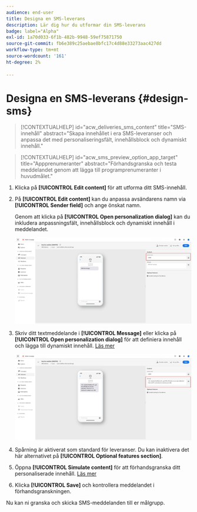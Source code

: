```yaml
---
audience: end-user
title: Designa en SMS-leverans
description: Lär dig hur du utformar din SMS-leverans
badge: label="Alpha"
exl-id: 1a70d033-6f1b-482b-9948-59ef75871750
source-git-commit: fb6e389c25aebae8bfc17c4d88e33273aac427dd
workflow-type: tm+mt
source-wordcount: '161'
ht-degree: 2%

---
```


# Designa en SMS-leverans {#design-sms}

>[!CONTEXTUALHELP]
>id="acw_deliveries_sms_content"
>title="SMS-innehåll"
>abstract="Skapa innehållet i era SMS-leveranser och anpassa det med personaliseringsfält, innehållsblock och dynamiskt innehåll."

>[!CONTEXTUALHELP]
>id="acw_sms_preview_option_app_target"
>title="Appprenumeranter"
>abstract="Förhandsgranska och testa meddelandet genom att lägga till programprenumeranter i huvudmålet."

1. Klicka på **[!UICONTROL Edit content]** för att utforma ditt SMS-innehåll.

1. På **[!UICONTROL Edit content]** kan du anpassa avsändarens namn via **[!UICONTROL Sender field]** och ange önskat namn.

   Genom att klicka på **[!UICONTROL Open personalization dialog]** kan du inkludera anpassningsfält, innehållsblock och dynamiskt innehåll i meddelandet.

   ![](assets/sms_content_1.png)

1. Skriv ditt textmeddelande i **[!UICONTROL Message]** eller klicka på **[!UICONTROL Open personalization dialog]** för att definiera innehåll och lägga till dynamiskt innehåll. [Läs mer](../personalization/gs-personalization.md)

   ![](assets/sms_content_2.png)

1. Spårning är aktiverat som standard för leveranser. Du kan inaktivera det här alternativet på **[!UICONTROL Optional features section]**.

1. Öppna **[!UICONTROL Simulate content]** för att förhandsgranska ditt personaliserade innehåll. [Läs mer](send-sms.md#preview-sms)

1. Klicka **[!UICONTROL Save]** och kontrollera meddelandet i förhandsgranskningen.

Nu kan ni granska och skicka SMS-meddelanden till er målgrupp.
